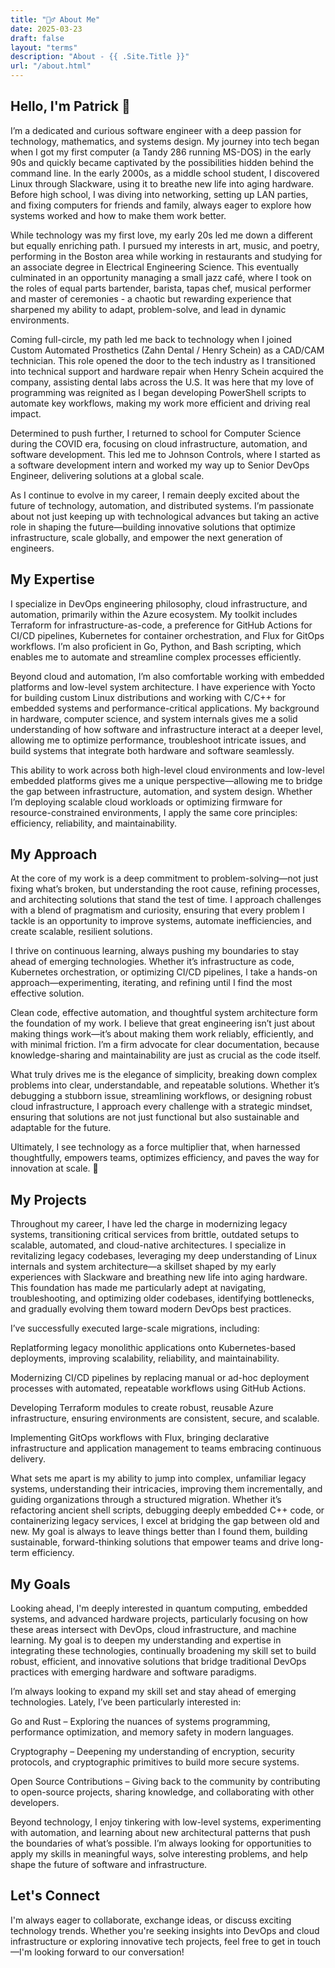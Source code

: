 ```yaml
---
title: "🙋‍♂️ About Me"
date: 2025-03-23
draft: false
layout: "terms"
description: "About - {{ .Site.Title }}"
url: "/about.html"
---
```


## Hello, I'm Patrick 👋
I’m a dedicated and curious software engineer with a deep passion for technology, mathematics, and systems design. My journey into tech began when I got my first computer (a Tandy 286 running MS-DOS) in the early 90s and quickly became captivated by the possibilities hidden behind the command line. In the early 2000s, as a middle school student, I discovered Linux through Slackware, using it to breathe new life into aging hardware. Before high school, I was diving into networking, setting up LAN parties, and fixing computers for friends and family, always eager to explore how systems worked and how to make them work better.

While technology was my first love, my early 20s led me down a different but equally enriching path. I pursued my interests in art, music, and poetry, performing in the Boston area while working in restaurants and studying for an associate degree in Electrical Engineering Science. This eventually culminated in an opportunity managing a small jazz café, where I took on the roles of equal parts bartender, barista, tapas chef, musical performer and master of ceremonies - a chaotic but rewarding experience that sharpened my ability to adapt, problem-solve, and lead in dynamic environments.

Coming full-circle, my path led me back to technology when I joined Custom Automated Prosthetics (Zahn Dental / Henry Schein) as a CAD/CAM technician. This role opened the door to the tech industry as I transitioned into technical support and hardware repair when Henry Schein acquired the company, assisting dental labs across the U.S. It was here that my love of programming was reignited as I began developing PowerShell scripts to automate key workflows, making my work more efficient and driving real impact.

Determined to push further, I returned to school for Computer Science during the COVID era, focusing on cloud infrastructure, automation, and software development. This led me to Johnson Controls, where I started as a software development intern and worked my way up to Senior DevOps Engineer, delivering solutions at a global scale.

As I continue to evolve in my career, I remain deeply excited about the future of technology, automation, and distributed systems. I’m passionate about not just keeping up with technological advances but taking an active role in shaping the future—building innovative solutions that optimize infrastructure, scale globally, and empower the next generation of engineers.

## My Expertise
I specialize in DevOps engineering philosophy, cloud infrastructure, and automation, primarily within the Azure ecosystem. My toolkit includes Terraform for infrastructure-as-code, a preference for GitHub Actions for CI/CD pipelines, Kubernetes for container orchestration, and Flux for GitOps workflows. I’m also proficient in Go, Python, and Bash scripting, which enables me to automate and streamline complex processes efficiently.

Beyond cloud and automation, I’m also comfortable working with embedded platforms and low-level system architecture. I have experience with Yocto for building custom Linux distributions and working with C/C++ for embedded systems and performance-critical applications. My background in hardware, computer science, and system internals gives me a solid understanding of how software and infrastructure interact at a deeper level, allowing me to optimize performance, troubleshoot intricate issues, and build systems that integrate both hardware and software seamlessly.

This ability to work across both high-level cloud environments and low-level embedded platforms gives me a unique perspective—allowing me to bridge the gap between infrastructure, automation, and system design. Whether I’m deploying scalable cloud workloads or optimizing firmware for resource-constrained environments, I apply the same core principles: efficiency, reliability, and maintainability.

## My Approach
At the core of my work is a deep commitment to problem-solving—not just fixing what’s broken, but understanding the root cause, refining processes, and architecting solutions that stand the test of time. I approach challenges with a blend of pragmatism and curiosity, ensuring that every problem I tackle is an opportunity to improve systems, automate inefficiencies, and create scalable, resilient solutions.

I thrive on continuous learning, always pushing my boundaries to stay ahead of emerging technologies. Whether it’s infrastructure as code, Kubernetes orchestration, or optimizing CI/CD pipelines, I take a hands-on approach—experimenting, iterating, and refining until I find the most effective solution.

Clean code, effective automation, and thoughtful system architecture form the foundation of my work. I believe that great engineering isn’t just about making things work—it’s about making them work reliably, efficiently, and with minimal friction. I’m a firm advocate for clear documentation, because knowledge-sharing and maintainability are just as crucial as the code itself.

What truly drives me is the elegance of simplicity, breaking down complex problems into clear, understandable, and repeatable solutions. Whether it’s debugging a stubborn issue, streamlining workflows, or designing robust cloud infrastructure, I approach every challenge with a strategic mindset, ensuring that solutions are not just functional but also sustainable and adaptable for the future.

Ultimately, I see technology as a force multiplier that, when harnessed thoughtfully, empowers teams, optimizes efficiency, and paves the way for innovation at scale. 🚀

## My Projects
Throughout my career, I have led the charge in modernizing legacy systems, transitioning critical services from brittle, outdated setups to scalable, automated, and cloud-native architectures. I specialize in revitalizing legacy codebases, leveraging my deep understanding of Linux internals and system architecture—a skillset shaped by my early experiences with Slackware and breathing new life into aging hardware. This foundation has made me particularly adept at navigating, troubleshooting, and optimizing older codebases, identifying bottlenecks, and gradually evolving them toward modern DevOps best practices.

I’ve successfully executed large-scale migrations, including:

Replatforming legacy monolithic applications onto Kubernetes-based deployments, improving scalability, reliability, and maintainability.

Modernizing CI/CD pipelines by replacing manual or ad-hoc deployment processes with automated, repeatable workflows using GitHub Actions.

Developing Terraform modules to create robust, reusable Azure infrastructure, ensuring environments are consistent, secure, and scalable.

Implementing GitOps workflows with Flux, bringing declarative infrastructure and application management to teams embracing continuous delivery.

What sets me apart is my ability to jump into complex, unfamiliar legacy systems, understanding their intricacies, improving them incrementally, and guiding organizations through a structured migration. Whether it’s refactoring ancient shell scripts, debugging deeply embedded C++ code, or containerizing legacy services, I excel at bridging the gap between old and new. My goal is always to leave things better than I found them, building sustainable, forward-thinking solutions that empower teams and drive long-term efficiency.

## My Goals
Looking ahead, I'm deeply interested in quantum computing, embedded systems, and advanced hardware projects, particularly focusing on how these areas intersect with DevOps, cloud infrastructure, and machine learning. My goal is to deepen my understanding and expertise in integrating these technologies, continually broadening my skill set to build robust, efficient, and innovative solutions that bridge traditional DevOps practices with emerging hardware and software paradigms.

I’m always looking to expand my skill set and stay ahead of emerging technologies. Lately, I’ve been particularly interested in:

Go and Rust – Exploring the nuances of systems programming, performance optimization, and memory safety in modern languages.

Cryptography – Deepening my understanding of encryption, security protocols, and cryptographic primitives to build more secure systems.

Open Source Contributions – Giving back to the community by contributing to open-source projects, sharing knowledge, and collaborating with other developers.

Beyond technology, I enjoy tinkering with low-level systems, experimenting with automation, and learning about new architectural patterns that push the boundaries of what’s possible. I’m always looking for opportunities to apply my skills in meaningful ways, solve interesting problems, and help shape the future of software and infrastructure.

## Let's Connect
I'm always eager to collaborate, exchange ideas, or discuss exciting technology trends. Whether you're seeking insights into DevOps and cloud infrastructure or exploring innovative tech projects, feel free to get in touch—I'm looking forward to our conversation!
